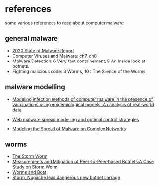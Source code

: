 # references
some various references to read about computer malware

## general malware

* [2020 State of  Malware Report](
  https://resources.malwarebytes.com/files/2020/02/2020_State-of-Malware-Report.pdf)
* Computer Viruses and Malware: ch7, ch8
* Malware Detection: 6 Very fast containement, 8 An Inside look at botnets.
* Fighting malicious code: 3 Worms, 10 : The Silence of the Worms

## malware modelling

* [Modeling infection methods of computer malware in the presence of 
  vaccinations using epidemiological models: An analysis of real-world 
  data](papers/Modellig%20infection%20method.pdf)

* [Web malware spread modelling and optimal control strategies](
  papers/Web_malware_spread_modelling_and_optimal_control_s.pdf)

* [Modeling the Spread of Malware on Complex Networks](
  papers/ModelingtheSpreadofMalware.pdf)

## worms

* [The Storm Worm](https://www.schneier.com/blog/archives/2007/10/the_storm_worm.html)
* [Measurements and Mitigation of Peer-to-Peer-based Botnets:A Case Study on 
  Storm Worm](papers/Measurements_and_Mitigation_of_Peer-to-Peer-based_.pdf)
* [Worms and Bots](https://crypto.stanford.edu/cs155old/cs155-spring11/lectures/worm-botnet.pdf)
* [Storm, Nugache lead dangerous new botnet barrage](
  https://searchsecurity.techtarget.com/news/1286808/Storm-Nugache-lead-dangerous-new-botnet-barrage)